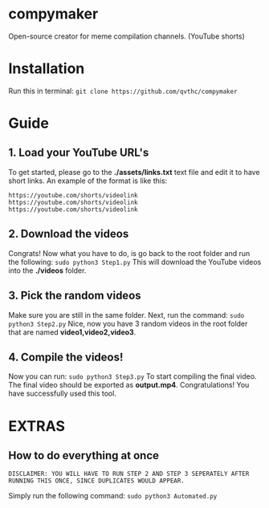 # compymaker
Open-source creator for meme compilation channels. (YouTube shorts)

# Installation
Run this in terminal:
`git clone https://github.com/qvthc/compymaker`

# Guide
## 1. Load your YouTube URL's
To get started, please go to the **./assets/links.txt** text file and edit it to have short links. An example of the format is like this:

`https://youtube.com/shorts/videolink`
`https://youtube.com/shorts/videolink`
`https://youtube.com/shorts/videolink`

## 2. Download the videos
Congrats! Now what you have to do, is go back to the root folder and run the following:
`sudo python3 Step1.py`
This will download the YouTube videos into the **./videos** folder.




## 3. Pick the random videos
Make sure you are still in the same folder. Next, run the command:
`sudo python3 Step2.py`
Nice, now you have 3 random videos in the root folder that are named **video1,video2,video3**. 



## 4. Compile the videos!
Now you can run:
`sudo python3 Step3.py`
To start compiling the final video. The final video should be exported as **output.mp4**. Congratulations!
You have successfully used this tool.


# EXTRAS
## How to do everything at once
`DISCLAIMER: YOU WILL HAVE TO RUN STEP 2 AND STEP 3 SEPERATELY AFTER RUNNING THIS ONCE, SINCE DUPLICATES WOULD APPEAR.`

Simply run the following command:
`sudo python3 Automated.py`
